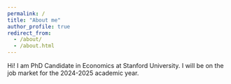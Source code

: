 ```yaml
---
permalink: /
title: "About me"
author_profile: true
redirect_from: 
  - /about/
  - /about.html
---
```


Hi! I am PhD Candidate in Economics at Stanford University. I will be on the job market for the 2024-2025 academic year.

